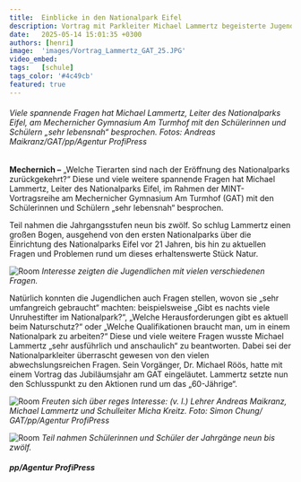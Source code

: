 ```yaml
---
title:  Einblicke in den Nationalpark Eifel
description: Vortrag mit Parkleiter Michael Lammertz begeisterte Jugendliche am Mechernicher Gymnasium Am Turmhof
date:   2025-05-14 15:01:35 +0300
authors: [henri]
image:  'images/Vortrag_Lammertz_GAT_25.JPG' 
video_embed:
tags:   [schule]
tags_color: '#4c49cb'
featured: true
---
```


###### Viele spannende Fragen hat Michael Lammertz, Leiter des Nationalparks Eifel, am Mechernicher Gymnasium Am Turmhof mit den Schülerinnen und Schülern „sehr lebensnah“ besprochen. Fotos: Andreas Maikranz/GAT/pp/Agentur ProfiPress

**Mechernich –** „Welche Tierarten sind nach der Eröffnung des Nationalparks zurückgekehrt?“ Diese und viele weitere spannende Fragen hat Michael Lammertz, Leiter des Nationalparks Eifel, im Rahmen der MINT-Vortragsreihe am Mechernicher Gymnasium Am Turmhof (GAT) mit den Schülerinnen und Schülern „sehr lebensnah“ besprochen.


Teil nahmen die Jahrgangsstufen neun bis zwölf. So schlug Lammertz einen großen Bogen, ausgehend von den ersten Nationalparks über die Einrichtung des Nationalparks Eifel vor 21 Jahren, bis hin zu aktuellen Fragen und Problemen rund um dieses erhaltenswerte Stück Natur. 

![Room](../../images/Vortrag_Lammertz_GAT_25_2.JPG) *Interesse zeigten die Jugendlichen mit vielen verschiedenen Fragen.*

Natürlich konnten die Jugendlichen auch Fragen stellen, wovon sie „sehr umfangreich gebraucht“ machten: beispielsweise „Gibt es nachts viele Unruhestifter im Nationalpark?“, „Welche Herausforderungen gibt es aktuell beim Naturschutz?“ oder „Welche Qualifikationen braucht man, um in einem Nationalpark zu arbeiten?“
Diese und viele weitere Fragen wusste Michael Lammertz „sehr ausführlich und anschaulich“ zu beantworten. Dabei sei der Nationalparkleiter überrascht gewesen von den vielen abwechslungsreichen Fragen. Sein Vorgänger, Dr. Michael Röös, hatte mit einem Vortrag das Jubiläumsjahr am GAT eingeläutet. Lammertz setzte nun den Schlusspunkt zu den Aktionen rund um das „60-Jährige“.

![Room](../../images/Vortrag_Lammertz_GAT_25_3.JPG) *Freuten sich über reges Interesse: (v. l.) Lehrer Andreas Maikranz, Michael Lammertz und Schulleiter Micha Kreitz. Foto: Simon Chung/ GAT/pp/Agentur ProfiPress*

![Room](../../images/Vortrag_Lammertz_GAT_25_4.JPG) *Teil nahmen Schülerinnen und Schüler der Jahrgänge neun bis zwölf.*


##### pp/Agentur ProfiPress